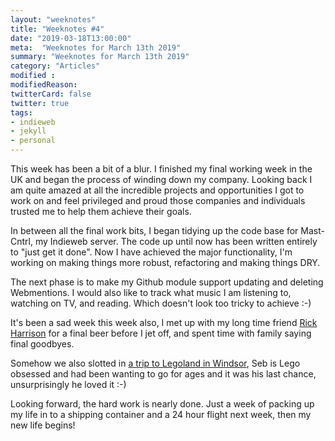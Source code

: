 ```yaml
---
layout: "weeknotes"
title: "Weeknotes #4"
date: "2019-03-18T13:00:00"
meta:  "Weeknotes for March 13th 2019"
summary: "Weeknotes for March 13th 2019"
category: "Articles"
modified :
modifiedReason:
twitterCard: false
twitter: true
tags:
- indieweb
- jekyll
- personal
---
```


This week has been a bit of a blur. I finished my final working week in the UK and began the process of winding down my company. Looking back I am quite amazed at all the incredible projects and opportunities I got to work on and feel privileged and proud those companies and individuals trusted me to help them achieve their goals.

In between all the final work bits, I began tidying up the code base for Mast-Cntrl, my Indieweb server. The code up until now has been written entirely to "just get it done". Now I have achieved the major functionality, I'm working on making things more robust, refactoring and making things DRY.

The next phase is to make my Github module support updating and deleting Webmentions. I would also like to track what music I am listening to, watching on TV, and reading. Which doesn't look too tricky to achieve :-)

It's been a sad week this week also, I met up with my long time friend [Rick Harrison](https://twitter.com/sovietuk) for a final beer before I jet off, and spent time with family saying final goodbyes.

Somehow we also slotted in [a trip to Legoland in Windsor](https://vincentp.me/checkins/2019/03/16/11-36/), Seb is Lego obsessed and had been wanting to go for ages and it was his last chance, unsurprisingly he loved it :-)

Looking forward, the hard work is nearly done. Just a week of packing up my life in to a shipping container and a 24 hour flight next week, then my new life begins!
